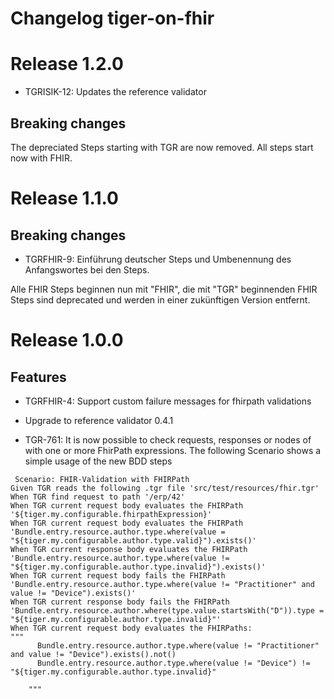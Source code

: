 # Changelog tiger-on-fhir

# Release 1.2.0

* TGRISIK-12: Updates the reference validator

## Breaking changes

The depreciated Steps starting with TGR are now removed.
All steps start now with FHIR.

# Release 1.1.0

## Breaking changes

* TGRFHIR-9: Einführung deutscher Steps und Umbenennung des Anfangswortes bei den Steps.

Alle FHIR Steps beginnen nun mit "FHIR", die mit "TGR" beginnenden FHIR Steps sind deprecated und werden in einer
zukünftigen Version entfernt.

# Release 1.0.0

## Features

* TGRFHIR-4: Support custom failure messages for fhirpath validations

* Upgrade to reference validator 0.4.1

* TGR-761: It is now possible to check requests, responses or nodes of with one or more FhirPath expressions. The
  following Scenario shows a simple usage of the new BDD steps

```gherkin
 Scenario: FHIR-Validation with FHIRPath
Given TGR reads the following .tgr file 'src/test/resources/fhir.tgr'
When TGR find request to path '/erp/42'
When TGR current request body evaluates the FHIRPath '${tiger.my.configurable.fhirpathExpression}'
When TGR current request body evaluates the FHIRPath 'Bundle.entry.resource.author.type.where(value = "${tiger.my.configurable.author.type.valid}").exists()'
When TGR current response body evaluates the FHIRPath 'Bundle.entry.resource.author.type.where(value != "${tiger.my.configurable.author.type.invalid}").exists()'
When TGR current request body fails the FHIRPath 'Bundle.entry.resource.author.type.where(value != "Practitioner" and value != "Device").exists()'
When TGR current response body fails the FHIRPath 'Bundle.entry.resource.author.where(type.value.startsWith("D")).type = "${tiger.my.configurable.author.type.invalid}"'
When TGR current request body evaluates the FHIRPaths:
"""
      Bundle.entry.resource.author.type.where(value != "Practitioner" and value != "Device").exists().not()
      Bundle.entry.resource.author.type.where(value != "Device") != "${tiger.my.configurable.author.type.invalid}"

    """
```

